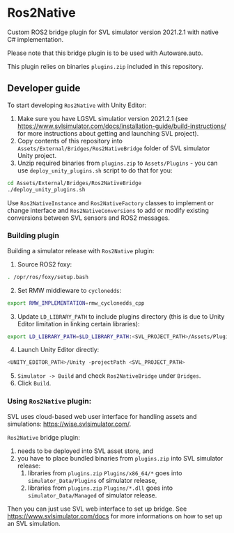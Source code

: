 # Ros2Native

Custom ROS2 bridge plugin for SVL simulator version 2021.2.1 with native C# implementation.

Please note that this bridge plugin is to be used with Autoware.auto.

This plugin relies on binaries `plugins.zip` included in this repository.

## Developer guide

To start developing `Ros2Native` with Unity Editor:

1. Make sure you have LGSVL simulatior version 2021.2.1 (see https://www.svlsimulator.com/docs/installation-guide/build-instructions/ for more instructions about getting and launching SVL project).
2. Copy contents of this repository into `Assets/External/Bridges/Ros2NativeBridge` folder of SVL simulator Unity project.
3. Unzip required binaries from `plugins.zip` to `Assets/Plugins` - you can use `deploy_unity_plugins.sh` script to do that for you:
```bash
cd Assets/External/Bridges/Ros2NativeBridge
./deploy_unity_plugins.sh
```

Use `Ros2NativeInstance` and `Ros2NativeFactory` classes to implement or change interface and `Ros2NativeConversions` to add or modify existing conversions between SVL sensors and ROS2 messages.

### Building plugin

Building a simulator release with `Ros2Native` plugin:

1. Source ROS2 foxy:
```bash
. /opr/ros/foxy/setup.bash
```
2. Set RMW middleware to `cyclonedds`:
```bash
export RMW_IMPLEMENTATION=rmw_cyclonedds_cpp
```
3. Update `LD_LIBRARY_PATH` to include plugins directory (this is due to Unity Editor limitation in linking certain libraries):
```bash
export LD_LIBRARY_PATH=$LD_LIBRARY_PATH:<SVL_PROJECT_PATH>/Assets/Plugins/x86_64
```
4. Launch Unity Editor directly:
```bash
<UNITY_EDITOR_PATH>/Unity -projectPath <SVL_PROJECT_PATH>
```
5. `Simulator -> Build` and check `Ros2NativeBridge` under `Bridges`.
6. Click `Build`.

### Using `Ros2Native` plugin:

SVL uses cloud-based web user interface for handling assets and simulations: https://wise.svlsimulator.com/. 

`Ros2Native` bridge plugin:
1. needs to be deployed into SVL asset store, and
2. you have to place bundled binaries from `plugins.zip` into SVL simulator release:
   1. libraries from `plugins.zip` `Plugins/x86_64/*` goes into `simulator_Data/Plugins` of simulator release,
   2. libraries from `plugins.zip` `Plugins/*.dll` goes into `simulator_Data/Managed` of simulator release.

Then you can just use SVL web interface to set up bridge. See https://www.svlsimulator.com/docs for more informations on how to set up an SVL simulation.
